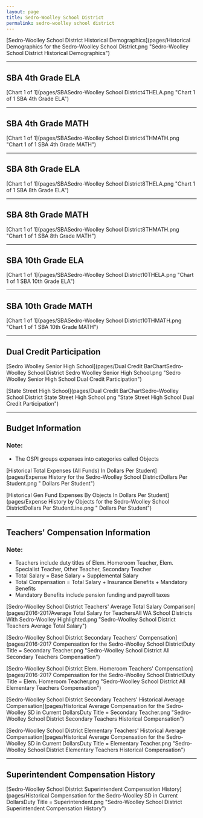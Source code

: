 ```yaml
---
layout: page
title: Sedro-Woolley School District
permalink: sedro-woolley school district
---
```



[Sedro-Woolley School District Historical Demographics](pages/Historical Demographics for the Sedro-Woolley School District.png "Sedro-Woolley School District Historical Demographics")

___

## SBA 4th Grade ELA

[Chart 1 of 1](pages/SBASedro-Woolley School District4THELA.png "Chart 1 of 1 SBA 4th Grade ELA")


___

## SBA 4th Grade MATH

[Chart 1 of 1](pages/SBASedro-Woolley School District4THMATH.png "Chart 1 of 1 SBA 4th Grade MATH")


___

## SBA 8th Grade ELA

[Chart 1 of 1](pages/SBASedro-Woolley School District8THELA.png "Chart 1 of 1 SBA 8th Grade ELA")


___

## SBA 8th Grade MATH

[Chart 1 of 1](pages/SBASedro-Woolley School District8THMATH.png "Chart 1 of 1 SBA 8th Grade MATH")


___

## SBA 10th Grade ELA

[Chart 1 of 1](pages/SBASedro-Woolley School District10THELA.png "Chart 1 of 1 SBA 10th Grade ELA")


___

## SBA 10th Grade MATH

[Chart 1 of 1](pages/SBASedro-Woolley School District10THMATH.png "Chart 1 of 1 SBA 10th Grade MATH")


___

## Dual Credit Participation

[Sedro Woolley Senior High School](pages/Dual Credit BarChartSedro-Woolley School District Sedro Woolley Senior High School.png "Sedro Woolley Senior High School Dual Credit Participation")

[State Street High School](pages/Dual Credit BarChartSedro-Woolley School District State Street High School.png "State Street High School Dual Credit Participation")


___

## Budget Information
### Note:
- The OSPI groups expenses into categories called Objects

[Historical Total Expenses (All Funds) In Dollars Per Student](pages/Expense History for the Sedro-Woolley School DistrictDollars Per Student.png " Dollars Per Student")

[Historical Gen Fund Expenses By Objects In Dollars Per Student](pages/Expense History by Objects for the Sedro-Woolley School DistrictDollars Per StudentLine.png " Dollars Per Student")


___

## Teachers' Compensation Information
### Note:
- Teachers include duty titles of Elem. Homeroom Teacher, Elem. Specialist Teacher, Other Teacher, Secondary Teacher
- Total Salary = Base Salary + Supplemental Salary
- Total Compensation = Total Salary + Insurance Benefits + Mandatory Benefits
- Mandatory Benefits include pension funding and payroll taxes

[Sedro-Woolley School District Teachers' Average Total Salary Comparison](pages/2016-2017Average Total Salary for TeachersAll WA School Districts With Sedro-Woolley Highlighted.png "Sedro-Woolley School District Teachers Average Total Salary")

[Sedro-Woolley School District Secondary Teachers' Compensation](pages/2016-2017 Compensation for the Sedro-Woolley School DistrictDuty Title = Secondary Teacher.png "Sedro-Woolley School District All Secondary Teachers Compensation")

[Sedro-Woolley School District Elem. Homeroom Teachers' Compensation](pages/2016-2017 Compensation for the Sedro-Woolley School DistrictDuty Title = Elem. Homeroom Teacher.png "Sedro-Woolley School District All Elementary Teachers Compensation")

[Sedro-Woolley School District Secondary Teachers' Historical Average Compensation](pages/Historical Average Compensation for the Sedro-Woolley SD in Current DollarsDuty Title = Secondary Teacher.png "Sedro-Woolley School District Secondary Teachers Historical Compensation")

[Sedro-Woolley School District Elementary Teachers' Historical Average Compensation](pages/Historical Average Compensation for the Sedro-Woolley SD in Current DollarsDuty Title = Elementary Teacher.png "Sedro-Woolley School District Elementary Teachers Historical Compensation")


___

## Superintendent Compensation History

[Sedro-Woolley School District Superintendent Compensation History](pages/Historical Compensation for the Sedro-Woolley SD in Current DollarsDuty Title = Superintendent.png "Sedro-Woolley School District Superintendent Compensation History")

